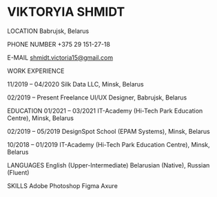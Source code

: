 # VIKTORYIA SHMIDT

LOCATION
Babrujsk, Belarus

PHONE NUMBER
+375 29 151-27-18

E-MAIL
shmidt.victoria15@gmail.com

WORK EXPERIENCE

11/2019 – 04/2020
Silk Data LLC, Minsk, Belarus

02/2019 – Present
Freelance UI/UX Designer, Babrujsk, Belarus

EDUCATION
01/2021 – 03/2021
IT-Academy (Hi-Tech Park Education Centre), Minsk, Belarus

02/2019 – 05/2019
DesignSpot School (EPAM Systems), Minsk, Belarus

10/2018 – 01/2019
IT-Academy (Hi-Tech Park Education Centre), Minsk, Belarus

LANGUAGES
English (Upper-Intermediate)
Belarusian (Native), Russian (Fluent)

SKILLS
Adobe Photoshop
Figma
Axure

